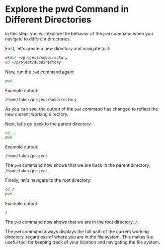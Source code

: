 # Explore the pwd Command in Different Directories

In this step, you will explore the behavior of the `pwd` command when you navigate to different directories.

First, let's create a new directory and navigate to it:

```bash
mkdir ~/project/subdirectory
cd ~/project/subdirectory
```

Now, run the `pwd` command again:

```bash
pwd
```

Example output:

```
/home/labex/project/subdirectory
```

As you can see, the output of the `pwd` command has changed to reflect the new current working directory.

Next, let's go back to the parent directory:

```bash
cd ..
pwd
```

Example output:

```
/home/labex/project
```

The `pwd` command now shows that we are back in the parent directory, `/home/labex/project`.

Finally, let's navigate to the root directory:

```bash
cd /
pwd
```

Example output:

```
/
```

The `pwd` command now shows that we are in the root directory, `/`.

The `pwd` command always displays the full path of the current working directory, regardless of where you are in the file system. This makes it a useful tool for keeping track of your location and navigating the file system.
